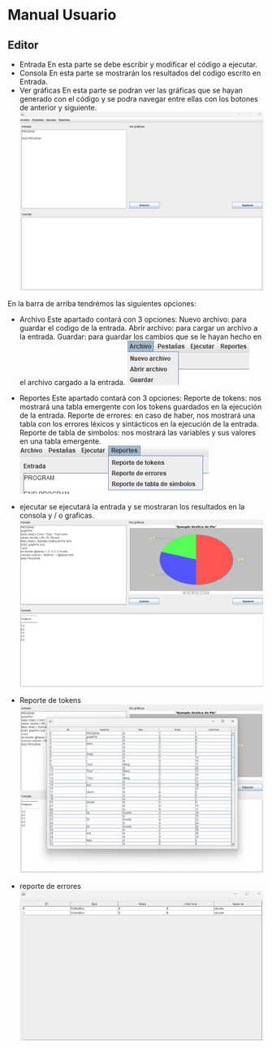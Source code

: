 # Manual Usuario

## Editor
- Entrada
En esta parte se debe escribir y modificar el código a ejecutar.
- Consola
En esta parte se mostrarán los resultados del codigo escrito en Entrada.
- Ver gráficas
En esta parte se podran ver las gráficas que se hayan generado con el código y se podra navegar entre ellas con los botones de anterior y siguiente.
![img1.png](img1.png)

En la barra de arriba tendrémos las siguientes opciones:
- Archivo
Este apartado contará con 3 opciones: 
Nuevo archivo: para guardar el codigo de la entrada.
Abrir archivo: para cargar un archivo a la entrada.
Guardar: para guardar los cambios que se le hayan hecho en el archivo cargado a la entrada.
![img2.png](img2.png)
- Reportes
Este apartado contará con 3 opciones:
Reporte de tokens: nos mostrará una tabla emergente con los tokens guardados en la ejecución de la entrada.
Reporte de errores: en caso de haber, nos mostrará una tabla con los errores léxicos y sintácticos en la ejecución de la entrada.
Reporte de tabla de simbolos: nos mostrará las variables y sus valores en una tabla emergente.
![img3.png](img3.png)

- ejecutar
se ejecutará la entrada y se mostraran los resultados en la consola y / o graficas.
![img4.png](img4.png)

- Reporte de tokens
![img5.png](img5.png)

- reporte de errores
![img6.png](img6.png)